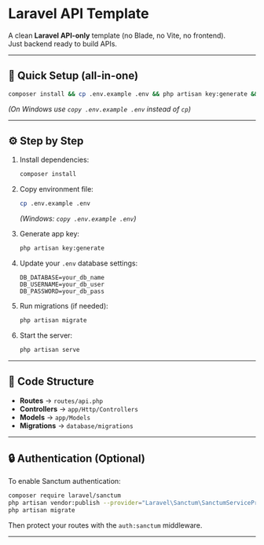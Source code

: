 # Laravel API Template

A clean **Laravel API-only** template (no Blade, no Vite, no frontend).  
Just backend ready to build APIs.

---

## 🚀 Quick Setup (all-in-one)

```bash
composer install && cp .env.example .env && php artisan key:generate && php artisan migrate && php artisan serve
```

*(On Windows use `copy .env.example .env` instead of `cp`)*

---

## ⚙️ Step by Step

1. Install dependencies:
   ```bash
   composer install
   ```

2. Copy environment file:
   ```bash
   cp .env.example .env
   ```
   *(Windows: `copy .env.example .env`)*

3. Generate app key:
   ```bash
   php artisan key:generate
   ```

4. Update your `.env` database settings:
   ```
   DB_DATABASE=your_db_name
   DB_USERNAME=your_db_user
   DB_PASSWORD=your_db_pass
   ```

5. Run migrations (if needed):
   ```bash
   php artisan migrate
   ```

6. Start the server:
   ```bash
   php artisan serve
   ```

---

## 📂 Code Structure

- **Routes** → `routes/api.php`  
- **Controllers** → `app/Http/Controllers`  
- **Models** → `app/Models`  
- **Migrations** → `database/migrations`  

---

## 🔒 Authentication (Optional)

To enable Sanctum authentication:

```bash
composer require laravel/sanctum
php artisan vendor:publish --provider="Laravel\Sanctum\SanctumServiceProvider"
php artisan migrate
```

Then protect your routes with the `auth:sanctum` middleware.

---
